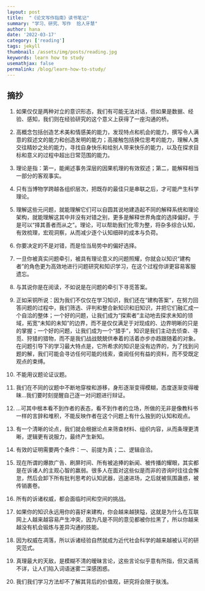 ```yaml
---
layout: post
title:  "《论文写作指南》读书笔记"
summary: "学习、研究、写作  拾人牙慧"
author: hana
date: '2022-03-17'
category: ['reading']
tags: jekyll
thumbnail: /assets/img/posts/reading.jpg
keywords: learn how to study
usemathjax: false
permalink: /blog/learn-how-to-study/
---
```


## 摘抄
1. 如果仅仅是两种对立的意识形态，我们有可能无法对话，但如果是数据、经验、感知，我们则在经验研究的这个意义上获得了一座沟通的桥。

2. 高概念包括创造艺术美和情感美的能力，发现特点和机会的能力，撰写令人满意的叙述文的能力和创造发明的能力；高接触包括换位思考的能力，理解人类交往精妙之处的能力，寻找自身快乐和给别人带来快乐的能力，以及在探求目标和意义的过程中超出日常范围的能力。

3. 理论是指：第一，能阐述事务深层的因果机理的有效叙述；第二，能解释相当一部分的客观事实。

4. 只有当博物学跨越各组织层次，把既存的最佳只是串联之后，才可能产生科学理论。

5. 理解这些元问题，就能理解它们可以自圆其说地建造起不同的解释系统和理论架构，就能理解这其中并没有对错之别，更多是解释世界角度的选择偏好。于是可以“择其善者而从之”。理论，可以帮助我们化零为整，将杂多综合认知，有效梳理，宏观洞察，从而减少逐个认知细碎的成本与负荷。

6. 你要决定的不是对错，而是恰当局势中的偏好选择。

7. 一旦你被真实问题牵引，被具有理论意义的问题照耀，你就会以知识“建构者”的角色更为高效地进行问题研究和知识学习，在这个过程你讲更容易客服遗忘。

8. 与其说你是在阅读，不如说是在问题的牵引下寻觅答案。

9. 正如采铜所说：因为我们不仅仅在学习知识，我们还在“建构答案”，在努力回答问题的过程中，我们筛选、评判和整合新知识和旧知识，并把它们融汇成一个自洽的整体；一个好的问题，让我们成为“探索者”主动地去探求未知的领域，拓宽“未知的未知”的边界，而不是仅仅满足于对现成的、边界明晰的只是的掌握；一个好的问题，让我们成为一个“猎手”，知识是我们主动去侦查、寻觅、狩猎的猎物，而不是我们战战兢兢供奉着的活着亦步亦趋跟随着的对象。在问题引导下的学习最大特点是，它所希求的知识是没有边界的，为了找到问题的解，我们可能会寻访任何可能的线索，查阅任何有益的资料，而不受既定观点的束缚。

10. 不能用议题论证议题。

11. 我们在不同的议题中不断地穿梭和游移，身形逐渐变得模糊，态度逐渐变得暧昧...我们要时刻提醒自己逐一对问题进行辩证。

12. ...可其中根本看不到作者的表态，看不到作者的立场，所做的无非是像教科书一样的言辞和堆积，不能反映作者在这个问题上有什么独到的认知和观点。

13. 有一个清晰的论点，我们就会根据论点来筛查材料、组织内容，从而条理更清晰，逻辑更有说服力，最终产生新知。

14. 有效的证明需要两个条件：一、前提为真；二、逻辑自洽。

15. 现在所谓的爆款广告、刷屏时间、所有被追捧的新闻、被传播的耀眼，其实都是在诉诸人的主观心智的羸弱。很多人在面对这些似是而非的咨询时往往会懈怠，然后会卸下所有批判思考的认知武器，迅速进场，之后就被氛围蛊惑，被传销裹卷。

16. 所有的诉诸权威，都会面临时间和空间的挑战。

17. 如果你的知识永远用你的喜好来建构，你会越来越狭隘，这就是为什么在互联网上人越来越容易产生冲突，因为凡是不同的意见都被你拉黑了，所以你越来越没有机会锻炼与差异沟通的技能。

18. 因为权威在凋落，所以诉诸经验自然就成为近代社会科学的越来越被认可的研究范式。

19. 真理最大的天敌，是模糊不清的暧昧言论，这些言论似乎意有所指，但又语焉不详，让人们陷入词语迷雾二深感困惑。

20. 我们我们学习方法却不了解其背后的价值观，研究将会限于肤浅。